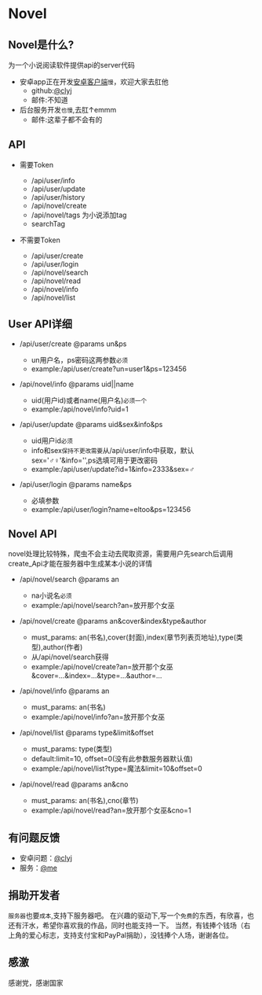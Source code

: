 # Novel

## Novel是什么?
为一个小说阅读软件提供api的server代码

* 安卓app正在开发[安卓客户端](https://github.com/clyj/DriverBook)`慢`，欢迎大家去肛他
    * github:[@clyj](https://github.com/clyj)
    * 邮件:不知道
* 后台服务开发`也慢`,去肛↑emmm
    * 邮件:这辈子都不会有的

## API
* 需要Token
    * /api/user/info
    * /api/user/update
    * /api/user/history
    * /api/novel/create
    * /api/novel/tags 为小说添加tag
    * searchTag

* 不需要Token
    * /api/user/create
    * /api/user/login
    * /api/novel/search
    * /api/novel/read
    * /api/novel/info
    * /api/novel/list

## User API详细
* /api/user/create @params un&ps
    * un用户名，ps密码这两参数`必须`
    * example:/api/user/create?un=user1&ps=123456

* /api/novel/info @params uid||name
    * uid(用户id)或者name(用户名)`必须一个`
    * example:/api/novel/info?uid=1

* /api/user/update @params uid&sex&info&ps
    * uid用户id`必须`
    * info和sex`保持不更改需要`从/api/user/info中获取，默认sex='♂♀'&info='',ps选填可用于更改密码
    * example:/api/user/update?id=1&info=2333&sex=♂

* /api/user/login @params name&ps
    * 必填参数
    * example:/api/user/login?name=eltoo&ps=123456

## Novel API
novel处理比较特殊，爬虫不会主动去爬取资源，需要用户先search后调用create_Api才能在服务器中生成某本小说的详情

* /api/novel/search @params an
    * na小说名`必须`
    * example:/api/novel/search?an=放开那个女巫

* /api/novel/create @params an&cover&index&type&author
    * must_params: an(书名),cover(封面),index(章节列表页地址),type(类型),author(作者)
    * 从/api/novel/search获得
    * example:/api/novel/create?an=放开那个女巫&cover=...&index=...&type=...&author=...

* /api/novel/info @params an
    * must_params: an(书名)
    * example:/api/novel/info?an=放开那个女巫

* /api/novel/list @params type&limit&offset
    * must_params: type(类型)
    * default:limit=10, offset=0(没有此参数服务器默认值)
    * example:/api/novel/list?type=魔法&limit=10&offset=0

* /api/novel/read @params an&cno
    * must_params: an(书名),cno(章节)
    * example:/api/novel/read?an=放开那个女巫&cno=1

## 有问题反馈
* 安卓问题：[@clyj](https://github.com/clyj)
* 服务：[@me](https://github.com/zimulili)

## 捐助开发者
`服务器`也要`成本`,支持下服务器吧。
在兴趣的驱动下,写一个`免费`的东西，有欣喜，也还有汗水，希望你喜欢我的作品，同时也能支持一下。
当然，有钱捧个钱场（右上角的爱心标志，支持支付宝和PayPal捐助），没钱捧个人场，谢谢各位。

## 感激
感谢党，感谢国家
